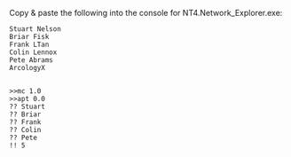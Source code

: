 Copy & paste the following into the console for NT4.Network_Explorer.exe:

```
Stuart Nelson
Briar Fisk
Frank LTan
Colin Lennox
Pete Abrams
ArcologyX


>>mc 1.0
>>apt 0.0
?? Stuart
?? Briar
?? Frank
?? Colin
?? Pete
!! 5

``` 